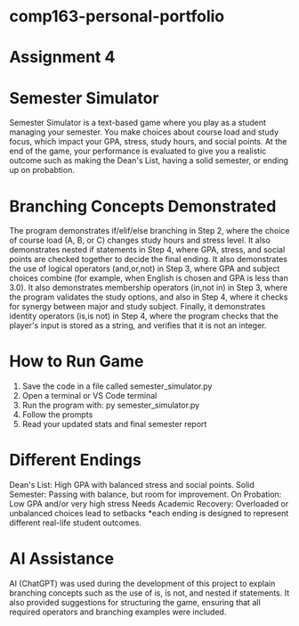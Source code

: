 # comp163-personal-portfolio
# Assignment 4

# Semester Simulator 
Semester Simulator is a text-based game where you play as a student managing your semester. You make choices about course load and study focus, which impact your GPA, stress, study hours, and social points. At the end of the game, your performance is evaluated to give you a realistic outcome such as making the Dean's List, having a solid semester, or ending up on probabtion. 

# Branching Concepts Demonstrated 
The program demonstrates if/elif/else branching in Step 2, where the choice of course load (A, B, or C) changes study hours and stress level. It also demonstrates nested if statements in Step 4, where GPA, stress, and social points are checked together to decide the final ending. It also demonstrates the use of logical operators (and,or,not) in Step 3, where GPA and subject choices combine (for example, when English is chosen and GPA is less than 3.0). It also demonstrates membership operators (in,not in) in Step 3, where the program validates the study options, and also in Step 4, where it checks for synergy between major and study subject. Finally, it demonstrates identity operators (is,is not) in Step 4, where the program checks that the player's input is stored as a string, and verifies that it is not an integer. 

# How to Run Game 
1. Save the code in a file called semester_simulator.py
2. Open a terminal or VS Code terminal 
3. Run the program with: py semester_simulator.py
4. Follow the prompts 
5. Read your updated stats and final semester report

# Different Endings
Dean's List: High GPA with balanced stress and social points. 
Solid Semester: Passing with balance, but room for improvement. 
On Probation: Low GPA and/or very high stress
Needs Academic Recovery: Overloaded or unbalanced choices lead to setbacks 
*each ending is designed to represent different real-life student outcomes. 

# AI Assistance
AI (ChatGPT) was used during the development of this project to explain branching concepts such as the use of is, is not, and nested if statements. It also provided suggestions for structuring the game, ensuring that all required operators and branching examples were included.